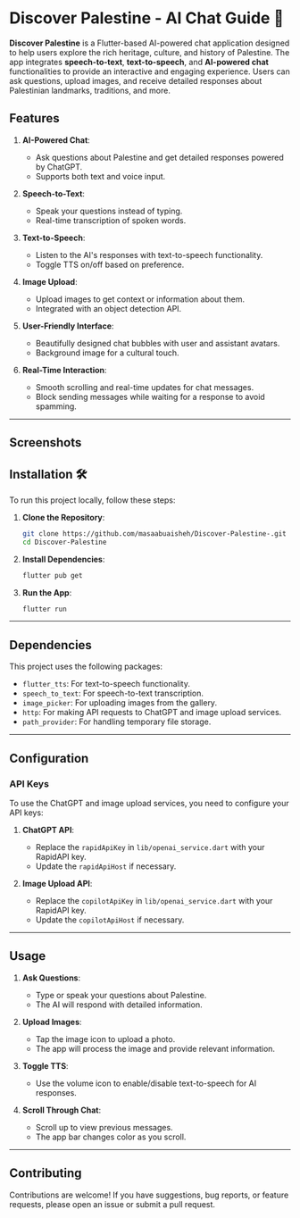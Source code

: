 # Discover Palestine - AI Chat Guide 🍉

**Discover Palestine** is a Flutter-based AI-powered chat application designed to help users explore the rich heritage, culture, and history of Palestine. The app integrates **speech-to-text**, **text-to-speech**, and **AI-powered chat** functionalities to provide an interactive and engaging experience. Users can ask questions, upload images, and receive detailed responses about Palestinian landmarks, traditions, and more.

## Features

1. **AI-Powered Chat**:
   - Ask questions about Palestine and get detailed responses powered by ChatGPT.
   - Supports both text and voice input.

2. **Speech-to-Text**:
   - Speak your questions instead of typing.
   - Real-time transcription of spoken words.

3. **Text-to-Speech**:
   - Listen to the AI's responses with text-to-speech functionality.
   - Toggle TTS on/off based on preference.

4. **Image Upload**:
   - Upload images to get context or information about them.
   - Integrated with an object detection API.

5. **User-Friendly Interface**:
   - Beautifully designed chat bubbles with user and assistant avatars.
   - Background image for a cultural touch.

6. **Real-Time Interaction**:
   - Smooth scrolling and real-time updates for chat messages.
   - Block sending messages while waiting for a response to avoid spamming.

---

## Screenshots 



## Installation 🛠

To run this project locally, follow these steps:

1. **Clone the Repository**:
   ```bash
   git clone https://github.com/masaabuaisheh/Discover-Palestine-.git
   cd Discover-Palestine
   ```

2. **Install Dependencies**:
   ```bash
   flutter pub get
   ```

3. **Run the App**:
   ```bash
   flutter run
   ```

---

## Dependencies 

This project uses the following packages:

- `flutter_tts`: For text-to-speech functionality.
- `speech_to_text`: For speech-to-text transcription.
- `image_picker`: For uploading images from the gallery.
- `http`: For making API requests to ChatGPT and image upload services.
- `path_provider`: For handling temporary file storage.

---

## Configuration 

### API Keys
To use the ChatGPT and image upload services, you need to configure your API keys:

1. **ChatGPT API**:
   - Replace the `rapidApiKey` in `lib/openai_service.dart` with your RapidAPI key.
   - Update the `rapidApiHost` if necessary.

2. **Image Upload API**:
   - Replace the `copilotApiKey` in `lib/openai_service.dart` with your RapidAPI key.
   - Update the `copilotApiHost` if necessary.

---

## Usage 

1. **Ask Questions**:
   - Type or speak your questions about Palestine.
   - The AI will respond with detailed information.

2. **Upload Images**:
   - Tap the image icon to upload a photo.
   - The app will process the image and provide relevant information.

3. **Toggle TTS**:
   - Use the volume icon to enable/disable text-to-speech for AI responses.

4. **Scroll Through Chat**:
   - Scroll up to view previous messages.
   - The app bar changes color as you scroll.

---

## Contributing

Contributions are welcome! If you have suggestions, bug reports, or feature requests, please open an issue or submit a pull request.
